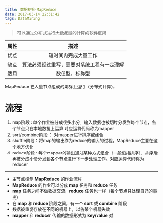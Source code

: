 ```yaml
---
title: 数据挖掘-MapReduce
date: 2017-03-14 22:31:42
tags: DataMining
---
```


> 可以通过分布式进行大数据量的计算的软件框架

|属性|描述|
|:---:|:---:|
|优点|短时间内完成大量工作|
|缺点|算法必须经过重写，需要对系统工程有一定理解|
|适用|数值型，标称型|

MapReduce 在大量节点组成的集群上运行（分布式计算）。

# 流程

1. map阶段 : 单个作业被分成很多小分，输入数据也被切片分发到每个节点，各个节点只在本地数据上运算 对应运算代码称为mapper
2. sort/combine阶段 ： 对mapper进行排序或组合
3. shuffle阶段：将map的输出作为reduce的输入的过程，MapReduce主要在这个地方优化
4. reduce阶段 : 每个mapper的输出通过某种方式组合（一般包括排序），排序后再被分成小份分发到各个节点进行下一步处理工作。对应运算代码称为reducer

------

* 主节点控制 **MapReduce** 的作业流程
* **MapReduce** 的作业可以分成 **map** 任务和 **reduce** 任务
* **map** 任务之间不做数据交流，**reduce** 任务也一样（每个节点只处理自己的事务）
* 在 **map** 和  **reduce** 阶段之间，有一个 **sort** 或 **combine** 阶段
* 数据被重复存放在不同的机器上，以防某个机器失效
* **mapper** 和 **reducer** 传输的数据形式为 **key/value** 对 
